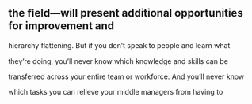 ## the ﬁeld—will present additional opportunities for improvement and

hierarchy ﬂattening. But if you don’t speak to people and learn what

they’re doing, you’ll never know which knowledge and skills can be

transferred across your entire team or workforce. And you’ll never know

which tasks you can relieve your middle managers from having to